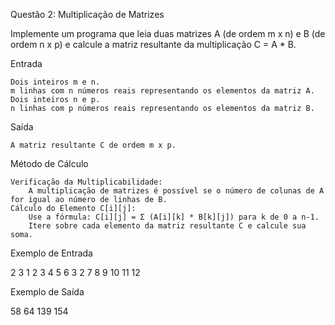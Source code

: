 Questão 2: Multiplicação de Matrizes

Implemente um programa que leia duas matrizes A (de ordem m x n) e B (de ordem n x p) e calcule a matriz resultante da multiplicação C = A * B.

Entrada

    Dois inteiros m e n.
    m linhas com n números reais representando os elementos da matriz A.
    Dois inteiros n e p.
    n linhas com p números reais representando os elementos da matriz B.

Saída

    A matriz resultante C de ordem m x p.

Método de Cálculo

    Verificação da Multiplicabilidade:
        A multiplicação de matrizes é possível se o número de colunas de A for igual ao número de linhas de B.
    Cálculo do Elemento C[i][j]:
        Use a fórmula: C[i][j] = Σ (A[i][k] * B[k][j]) para k de 0 a n-1.
        Itere sobre cada elemento da matriz resultante C e calcule sua soma.

Exemplo de Entrada

2 3
1 2 3
4 5 6
3 2
7 8
9 10
11 12

Exemplo de Saída

58 64
139 154